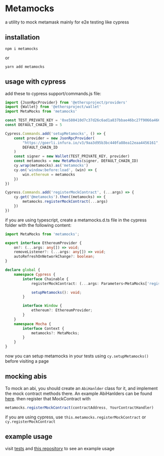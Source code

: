 # Metamocks

a utility to mock metamask mainly for e2e testing like cypress

## installation

```
npm i metamocks
```

or

```
yarn add metamocks
```

## usage with cypress

add these to cypress support/commands.js file:

```js
import {JsonRpcProvider} from '@ethersproject/providers'
import {Wallet} from '@ethersproject/wallet'
import MetaMocks from 'metamocks'

const TEST_PRIVATE_KEY = '0xe580410d7c37d26c6ad1a837bbae46bc27f9066a466fb3a66e770523b4666d19'
const DEFAULT_CHAIN_ID = 5

Cypress.Commands.add('setupMetamocks', () => {
    const provider = new JsonRpcProvider(
        "https://goerli.infura.io/v3/9aa3d95b3bc440fa88ea12eaa4456161",
        DEFAULT_CHAIN_ID
    )
    const signer = new Wallet(TEST_PRIVATE_KEY, provider)
    const metamocks = new MetaMocks(signer, DEFAULT_CHAIN_ID)
    cy.wrap(metamocks).as('metamocks')
    cy.on('window:before:load', (win) => {
        win.ethereum = metamocks
    })
})

Cypress.Commands.add('registerMockContract', (...args) => {
    cy.get('@metamocks').then((metamocks) => {
        metamocks.registerMockContract(...args)
    })
})
```

if you are using typescript, create a metamocks.d.ts file in the cypress folder with the following content:

```ts
import MetaMocks from 'metamocks';

export interface EthereumProvider {
    on?: (...args: any[]) => void;
    removeListener?: (...args: any[]) => void;
    autoRefreshOnNetworkChange?: boolean;
}

declare global {
    namespace Cypress {
        interface Chainable {
            registerMockContract: (...args: Parameters<MetaMocks['registerMockContract']>) => void;

            setupMetamocks(): void;
        }

        interface Window {
            ethereum?: EthereumProvider;
        }
    }
    namespace Mocha {
        interface Context {
            metamocks?: MetaMocks;
        }
    }
}

```

now you can setup metamocks in your tests using `cy.setupMetamocks()` before visiting a page

## mocking abis

To mock an abi, you should create an `AbiHanlder` class for it, and implement the mock contract methods there. An
example AbiHanlders can be
found [here](https://github.com/Song-Dust/interface/tree/master/cypress/utils/abihandlers). then register that
MockContract with

```ts
metamocks.registerMockContract(contractAddress, YourContractHandler)
```

if you are using cypress, use `this.metamocks.registerMockContract` or `cy.registerMockContract`

## example usage

visit [tests](https://github.com/alimahdiyar/metamocks/blob/master/tests/metamocks.test.ts)
and [this repository](https://github.com/Song-Dust/interface/tree/master/cypress) to see an example usage
